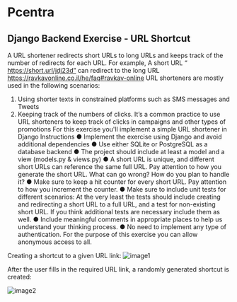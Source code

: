 # Pcentra
## Django Backend Exercise - URL Shortcut

A URL shortener redirects short URLs to long URLs and keeps track of the number of redirects for each
URL. For example, A short URL “ https://short.url/jdj23d” can redirect to the long URL
https://ravkavonline.co.il/he/faq#ravkav-online
URL shorteners are mostly used in the following scenarios:
1. Using shorter texts in constrained platforms such as SMS messages and Tweets
2. Keeping track of the numbers of clicks. It’s a common practice to use URL shorteners to keep
track of clicks in campaigns and other types of promotions
For this exercise you'll implement a simple URL shortener in Django
Instructions
● Implement the exercise using Django and avoid additional dependencies
● Use either SQLite or PostgreSQL as a database backend
● The project should include at least a model and a view (models.py & views.py)
● A short URL is unique, and different short URLs can reference the same full URL. Pay attention
to how you generate the short URL. What can go wrong? How do you plan to handle it?
● Make sure to keep a hit counter for every short URL. Pay attention to how you increment the
counter.
● Make sure to include unit tests for different scenarios: At the very least the tests should include
creating and redirecting a short URL to a full URL, and a test for non-existing short URL. If you
think additional tests are necessary include them as well.
● Include meaningful comments in appropriate places to help us understand your thinking process.
● No need to implement any type of authentication. For the purpose of this exercise you can allow
anonymous access to all.






Creating a shortcut to a given URL link:
![image1](https://user-images.githubusercontent.com/39236325/141840604-cc1a1054-a0f6-490c-9525-96bd0d18dc04.PNG)

After the user fills in the required URL link, a randomly generated shortcut is created:

![image2](https://user-images.githubusercontent.com/39236325/141840769-3cd0e83e-6e23-4485-9551-c2def6e26300.PNG)
